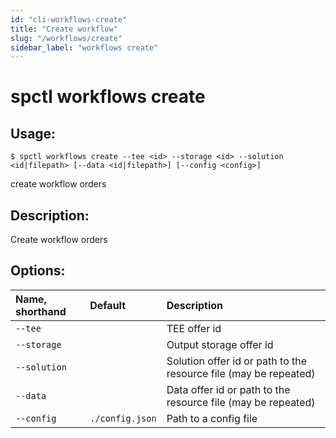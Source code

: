 ```yaml
---
id: "cli-workflows-create"
title: "Create workflow"
slug: "/workflows/create"
sidebar_label: "workflows create"
---
```


# spctl workflows create

## Usage:

```shell
$ spctl workflows create --tee <id> --storage <id> --solution <id|filepath> [--data <id|filepath>] [--config <config>]
```

сreate workflow orders

## Description:

Create workflow orders

## Options:

|**Name, shorthand**|**Default**|**Description**|
| :- | :- | :- |
|`--tee`||TEE offer id|
|`--storage`||Output storage offer id|
|`--solution`||Solution offer id or path to the resource file (may be repeated)|
|`--data`||Data offer id or path to the resource file (may be repeated)|
|`--config`|`./config.json`|Path to a config file|
